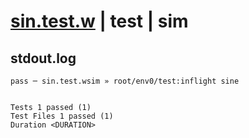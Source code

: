 # [sin.test.w](../../../../../../examples/tests/sdk_tests/math/sin.test.w) | test | sim

## stdout.log
```log
pass ─ sin.test.wsim » root/env0/test:inflight sine
 
 
Tests 1 passed (1)
Test Files 1 passed (1)
Duration <DURATION>
```

